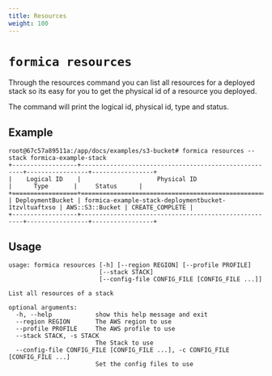```yaml
---
title: Resources
weight: 100
---
```


# `formica resources`

Through the resources command you can list all resources for a deployed stack so its easy for you to get the physical id of a resource you deployed.

The command will print the logical id, physical id, type and status.

## Example

```
root@67c57a89511a:/app/docs/examples/s3-bucket# formica resources --stack formica-example-stack
+------------------+------------------------------------------------------+-----------------+-----------------+
|    Logical ID    |                     Physical ID                      |      Type       |     Status      |
+==================+======================================================+=================+=================+
| DeploymentBucket | formica-example-stack-deploymentbucket-1tzvltuaftxso | AWS::S3::Bucket | CREATE_COMPLETE |
+------------------+------------------------------------------------------+-----------------+-----------------+
```

## Usage

```
usage: formica resources [-h] [--region REGION] [--profile PROFILE]
                         [--stack STACK]
                         [--config-file CONFIG_FILE [CONFIG_FILE ...]]

List all resources of a stack

optional arguments:
  -h, --help            show this help message and exit
  --region REGION       The AWS region to use
  --profile PROFILE     The AWS profile to use
  --stack STACK, -s STACK
                        The Stack to use
  --config-file CONFIG_FILE [CONFIG_FILE ...], -c CONFIG_FILE [CONFIG_FILE ...]
                        Set the config files to use
```
